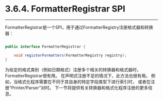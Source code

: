 # 3.6.4. FormatterRegistrar SPI
---
FormatterRegistrar是一个SPI，用于通过FormatterRegistry注册格式器和转换器：

```java

public interface FormatterRegistrar {

	void registerFormatters(FormatterRegistry registry);
}

```
为给定的格式类别（例如日期格式）注册多个相关的转换器和格式器时，FormatterRegistrar很有用。 
在声明式注册不足的情况下，此方法也很有用。 
例如，当格式化程序需要在不同于其自身<T>的特定字段类型下进行索引时，
或者在注册“Printer/Parser”对时。 
下一节将提供有关转换器和格式化程序注册的更多信息。